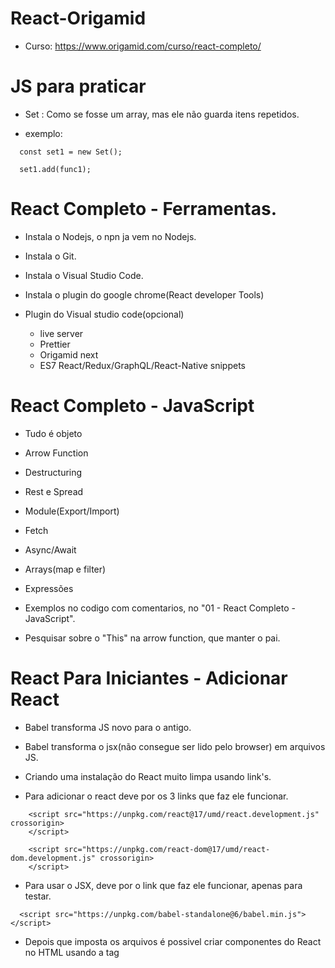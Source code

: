# React-Origamid

 - Curso: https://www.origamid.com/curso/react-completo/

# JS para praticar

  - Set : Como se fosse um array, mas ele não guarda itens repetidos.

  - exemplo:

  <blockquete>

      const set1 = new Set();

      set1.add(func1);

  </blockquete>

# React Completo - Ferramentas.

  - Instala o Nodejs, o npn ja vem no Nodejs.
  - Instala o Git.
  - Instala o Visual Studio Code.
  - Instala o plugin do google chrome(React developer Tools)

  - Plugin do Visual studio code(opcional)
    - live server
    - Prettier
    - Origamid next
    - ES7 React/Redux/GraphQL/React-Native snippets

# React Completo - JavaScript

 - Tudo é objeto
 - Arrow Function
 - Destructuring
 - Rest e Spread
 - Module(Export/Import)
 - Fetch
 - Async/Await
 - Arrays(map e filter)
 - Expressões

 - Exemplos no codigo com comentarios, no "01 - React Completo - JavaScript".

 - Pesquisar sobre o "This" na arrow function, que manter o pai.


# React Para Iniciantes - Adicionar React

 - Babel transforma JS novo para o antigo.

 - Babel transforma o jsx(não consegue ser lido pelo browser) em arquivos JS.

 - Criando uma instalação do React muito limpa usando link's.

 - Para adicionar o react deve por os 3 links que faz ele funcionar.

 <blockquete>

        <script src="https://unpkg.com/react@17/umd/react.development.js" crossorigin>
        </script>

        <script src="https://unpkg.com/react-dom@17/umd/react-dom.development.js" crossorigin>
        </script>

 </blockquete>

 - Para usar o JSX, deve por o link que faz ele funcionar, apenas para testar.

 <blockquete>

      <script src="https://unpkg.com/babel-standalone@6/babel.min.js"></script>

 </blockquete>

 - Depois que imposta os arquivos é possivel criar componentes do React no HTML usando a tag <script>.

 <blockquete>

    <div id="root">
      Exemplo 01
    </div>

    <script type="text/babel">
      
      //Componente de botão.
      function Button01() {
        const [total, setTotal] = React.useState(0);
        return <button onClick={() => setTotal(total + 1)}>Adicionar {total}</button>
      }

      // Componente principal
      function App(){

        return <div>
            <h1>Aplicativo React</h1>
            <Button01 />
            <Button01 />
          </div>;
      }

      ReactDOM.render(<App />, document.getElementById('root'));

    <script>

 </blockquete>

 - O "ReactDOM" usa o método "render" para renderizar o componente principal, no HTML que tem o id "root", isso funciona por causa do Babel.

 - Dentro do componente principal é chamado o componente Button01, que é um componente funcional.

# React Para Iniciantes - React Básico.

 - Testando a converção do babel nesse site:

  https://babeljs.io

 ### Colocando um component funcional dentro do outro.

 - Apenas chama a tag do componente existente.

<blockquete>

          class Button extends React.Component {
            render() {
              return <button className="btn">Comprar Agora</button>
            };
          }

          // Component Titulo
          const Titulo = () => {
            const numero = Math.random() * 1000;

            return <h1>Meu Titulo {numero}</h1>
          }

          // arrowFunction
          const App2 = () => {
            return <div>Meu App2

              <Titulo />
              <br />
              <Button />
              <br />
              <div>
                compre aqui também.(reultilizando o botão)
                <Button />
              </div>
            </div>
          }

</blockquete>

 ### Trabalhando com eventos.

 - Cria um component, dentro dele uma função que recebe evento.
 - Retorna uma div com botão que tem evento de "onClick".
 - E aplica dentro do evento com chaves, o nome da função.

<blockquete>

        const Produtos = () => {
          function handleClick(event) {
            alert('Comprou: ' + event.target.innerText);
          }

          return (
            <div>
              <button onClick={handleClick}>Camisa</button>
              <button onClick={handleClick}>Bermuda</button>
            </div>
          );
        };

        const Main2 = () => {
          return <div>

            <h3>React Evento</h3>
            <Produtos />

          </div>
        }

        ReactDOM.render(<Main2 />, document.getElementById('appEvent'));

</blockquete>

 ### Hooks

 - Sempre retorne algo, nem que seja null.
 - Bota os () no returne para poder quebrar linha.
 - Sempre tenha uma div pai para todos os elementos do DOM.

 - Tem que por a função "setContador" dentro de outra função, se não gera um loot infinito.
 - é preciso desestruturar o React.useState(0), para manipular os valores dele.

<blockquete>

      const Compras = () => {

          const [contador, setContador] = React.useState(0);
          function comprar() {
            setContador(contador + 1);
          }


          return (
            <div>
              <p>Total: {contador}</p>
              <p>Preço: R$ {contador * 250}</p>
              <button onClick={comprar}>Comprar</button>
            </div>
          )
      };


      const Main3 = () => {
        return <div>

          <h3>React Hook</h3>
          <Compras />

        </div>
      }

</blockquete>

# React Para Iniciantes - React vs JS puro

 - JS

<blockquete>

      <div id="app-javascript">
        <p>Total: <span id="total"></span></p>
        <p>Preço: R$ <span id="preco"></span></p>
        <button id="button">Comprar</button>
      </div>

      <script type="application/javascript">
        const button = document.getElementById('button');
        const total = document.getElementById('total');
        const preco = document.getElementById('preco');

        let contador = 1;

        function atualizarValores(contador) {
          total.innerText = contador;
          preco.innerText = contador * 250;
        }
        atualizarValores(contador);

        function handleClick() {
          contador = contador + 1;
          atualizarValores(contador + 1);
        }

        button.addEventListener('click', handleClick);
      </script>

</blockquete>

 - React

<blockquete>

      <div id="app-react"></div>

      <script type="text/babel">
        const Comprar = () => {
          const [contador, setContador] = React.useState(1);

          return (
            <div>
              <p>Total: {contador}</p>
              <p>Preço: R$ {contador * 250}</p>
              <button onClick={() => setContador(contador + 1)}>Comprar</button>
            </div>
          );
        };

        ReactDOM.render(<Comprar />, document.getElementById('app-react'));
      </script>

</blockquete>

# React Para Iniciantes - Ferramentas de Automação

 - Nunca que em uma aplicação de produção ira usar link do React nem do Babel.

 ### Bundle

  - Agrupa o codigo do aplicativo.
  - Permite definirmos os componentes em diferentes arquivos para melhor organização.
  - Facilita a importação de código externo e instalado via NPM
  - Outros tipos de Bundle: ESBuild, Rollup, Parcel, Turbopack, Webpack.
  - WebPack: https://webpack.js.org/, mais lento e mais famoso, o mais rapido é ESBuild.

 ### Transpiler
 
  - Transforma o JSX(return < div></ div>) em função de React(React.createElement()).
  - Transforma JavaScript novo 'const' em JavaScript antigo 'var'.
  - Babel, SWC, ESBuild.

 ### webpack Mínimo (instalando o basico para um projeto React)

  - Iniciar um pacote npm na pasta do seu aplicativo

<blockquete>

    npm init -y

</blockquete>

 - Depois disso cria um arquivo HTML, inicia a estrutura de html5.

<blockquete>

    <!DOCTYPE html>
    <html lang="pt-BR">
    <head>
        <meta charset="UTF-8">
        <meta name="viewport" content="width=device-width, initial-scale=1.0">
        <title>React</title>
    </head>
    <body>
        <div id="root">

        </div>
        <script src="/main.js"></script>
    </body>
    </html>

</blockquete>

 - Instala o ESBuild

<blockquete>

    npm install esbuild

</blockquete>

 - Cola os script no arquivo package.json.
 - OBS: o exemplo antigo é feito com webpack.

<blockquete>

    "scripts": {
    "start": "esbuild --bundle src/main.jsx --outfile=main.js --servedir=./ --watch",
    "build": "esbuild --bundle src/main.jsx --outfile=main.js"
    },

</blockquete>

 - Cria a pasta de entrada "src" e cria o arquivo main.js.
 - No arquivo main.js, bota um "console.log("teste");"
 - Pode testar usando o comando "npm start", consulta no caminho: "http://127.0.0.1:8000/".
 - Cria um arquivo chamado "somar.js". 

 - Executa o codigo "npm run build".
 - Ele gera um arquivo chamado main.js.

 ### Segundo teste o arquivo main é um "main.jsx".
  
  - Executa o npm run build.  

 ### Instalando o React e React-dom. 
 
<blockquete>

      npm install react react-dom

</blockquete>

 - No arquivo main.jsx, cole o codigo.

<blockquete>

    import ReactDOM from 'react-dom/client';
    import React from 'react';
    import App from './App';

    ReactDOM.createRoot(document.getElementById('root')).render(<App />);

</blockquete>

 - Cria o arquivo "App.jsx" e bota o conteudo:
 
<blockquete>

    import React from 'react';

    const App = () => {
      return <a href="https://www.origamid.com">Origamid</a>;
    };

    export default App;

</blockquete>

 - Inicie o desenvolvimento com:

<blockquete>

      npm start

</blockquete>

  - Crie a build final com

<blockquete>

      npm run build
      
</blockquete>


 - OBS: Essa forma é limpa, porem estária faltand outras configurações que daria muito trabalho.


# React Para Iniciantes - Ferramenta Front End (A melhor forma de criar um projeto React)[Vite].

  - Vite: Cria um ambiente de desenvolvimento já configurado e otimizado para a criação de aplicativos com React.
  - OBS: muito melhor que "npx create-react-app", "npx create-react-app" usa webpack que é muito lento.
  - https://vitejs.dev/
  - Na pasta que deseja instalar:
  
<blockquete>

    npm create vite@latest .
    npm install
      
</blockquete>

 - Inicia o desenvolvimento

<blockquete>

    npm run dev

</blockquete>

 - Cria a build final

<blockquete>

    npm run build

</blockquete>

 - Arquivos minimos necessario:

 - https://www.origamid.com/slide/react-completo/#/0205-ferramenta-front-end/3

# React Para Iniciantes - Ambiente Curso

 - remove os arquivos que não for usar, deixa apenas o index.js e App.js

 - na pasta public, no arquivo index.html, bota um css.

<blockquete>

    https://www.origamid.com/slide/react-completo/#/0206-ambiente-do-curso/3

</blockquete>

 - O modo estrito do React permite pegarmos alguns bugs no desenvolvimento.
 
<blockquete>

    ReactDOM.createRoot(document.getElementById('root')).render(
      <React.StrictMode>
        <App />
      </React.StrictMode>,
    );

</blockquete>

 - Durante o curso você verá eu utilizando .js em arquivos jsx, o create-react-app permitia isso, porém o Vite não permite.

 - Então todo arquivo novo que você criar, use .jsx.

 - index.js > main.jsx

# React Para Iniciantes - JSX 1

 - Siginificado: Java script estendio, ou js XML, da novas funcionabilidade, permite usado o html ou xml no js, depois o babel converte para função js.

 - Exemplo: https://www.origamid.com/slide/react-completo/#/0207-jsx/1

 - Atributos: 
  - No HTML do React, o nome "class" é trocado para "className" para fazer referencia ao atributo class de css.
  - E o nome "for" foi trocado para "htmlFor".
  - Podemos envolver o nosso DOM no <React.Fragment>, ao inves de por em uma div.
  - ou está usando o "<></>", também é aceito para envolver o DOM.
  - camelCase nos atributos com nomes compostos do HTML do React.

 ### Funções no JS no HTML.

 - Exemplos:

<blockquete>

        import React from 'react';

        const App = () => {
          const nome = 'Lincoln';
          const ativo = false;
          const random = Math.random();
          const titulo = <h1>Esse é um titulo</h1>;

          function mostrarNome(param) {
            return 'Executando uma função: ' + param;
          }

          const carro = {
            marca: 'Ford',
            rodas: '4',
          };

          const estiloH1 = {
            color: 'blue',
            fontSize: '20px',
            fontFamily: 'Helvetica',
          };

          return (
            <>
              {titulo}
              <label htmlFor="nome">Nome</label>
              <input type="text" id="nome" />
              <p>{nome}</p>
              <p>numero aleatorio, vezes dois, dividido por um: {(random * 2) / 1}</p>
              <div className={ativo ? 'ativo' : 'inativo'}>Exibir</div>
              <br />

              <p>{mostrarNome('Parametro')}</p>

              <p>Função Js: {new Date().getFullYear()}</p>

              <p>Objeto: {carro.marca}</p>
              <p>{carro.rodas}</p>

              <h1 style={estiloH1}>Empresa</h1>
              <p style={{ color: 'green' }}>Sempre aberta</p>
            </>
          );
        };

        export default App;

</blockquete>

# React Para Iniciantes - JSX 2 (Rodando no 06 - React Para Iniciantes)[Exercicio]

- O JSX irá listar cada um dos itens da array. Ele não irá separar ou colocar vírgula, é você que deve modificar a array para o resultado desejado.

- Cada item do array precisa de uma key.

- o Map ajuda muito a trabalhar com array no JSX

- exemplo:

<blockquete>

      const JsxArray = () => {
        const produtos = ['Notebook', 'Smartphone', 'Tablet'];

        const livros = [
          { nome: 'A Game of Thrones', ano: 1996 },
          { nome: 'A Clash of Kings', ano: 1998 },
          { nome: 'A Storm of Swords', ano: 2000 },
        ];

        const produtosEX = [
          {
            id: 1,
            nome: 'Smartphone',
            preco: 'R$ 2000',
            cores: ['#29d8d5', '#252a34', '#fc3766'],
          },
          {
            id: 2,
            nome: 'Notebook',
            preco: 'R$ 3000',
            cores: ['#ffd045', '#d4394b', '#f37c59'],
          },
          {
            id: 3,
            nome: 'Tablet',
            preco: 'R$ 1500',
            cores: ['#365069', '#47c1c8', '#f95786'],
          },
        ];

        const mario = {
          cliente: 'Mario',
          idade: 31,
          compras: [
            { nome: 'Notebook', preco: 'R$ 2500' },
            { nome: 'Geladeira', preco: 'R$ 3000' },
            { nome: 'smarthphone', preco: 'R$ 1500' },
            { nome: 'Guitarra', preco: 'R$ 3500' },
          ],
          ativa: false,
        };
        const karina = {
          cliente: 'Karina',
          idade: 22,
          compras: [
            { nome: 'Notebook', preco: 'R$ 2500' },
            { nome: 'Geladeira', preco: 'R$ 3000' },
          ],
          ativa: true,
        };

        const dados = mario;
        const total = dados.compras
          .map((item) => Number(item.preco.replace('R$ ', '')))
          .reduce((a, b) => a + b);

        return (
          <>
            <h1> Estudo dos Array no JSX </h1>
            <p>{produtos}</p>

            <h4>Tratando o array com .map()</h4>
            <ul>
              {produtos.map((p) => (
                <li key={p}>{p}</li>
              ))}
            </ul>
            <br />
            <h4>Tratando array de objetos</h4>
            <ul>
              {livros
                .filter((livro) => livro.ano >= 1998)
                .map((livro) => (
                  <li key={livro.nome}>
                    {livro.nome}, {livro.ano}
                  </li>
                ))}
            </ul>
            <br />
            <h4>Exercicio</h4>
            <ul>
              {produtosEX
                .filter((p) => Number(p.preco.replace('R$ ', '')) > 1500)
                .map((p) => (
                  <div key={p.id}>
                    <h3>Item:{p.nome}</h3>
                    <p>Preço:{p.preco}</p>
                    <ul>
                      {p.cores.map((cor) => (
                        <li
                          key={cor}
                          style={{ backgroundColor: cor, color: 'white' }}
                        >
                          {cor}
                        </li>
                      ))}
                    </ul>
                  </div>
                ))}
            </ul>
            <br />
            <h4>Exercicio2</h4>
            <div>
              <p>Nome: {dados.cliente}</p>
              <p>Idade: {dados.idade}</p>
              <p>
                Sitação:{' '}
                <span style={{ color: dados.ativa ? 'green' : 'red' }}>
                  {dados.ativa ? 'Ativa' : 'Inativa'}
                </span>
              </p>
              <p>Total: R$ {total}</p>
              {total > 10000 && <p>'Você está gastando muito'</p>}
            </div>
          </>
        );
      };

</blockquete>

 - map: transforma uma lista em outra coisa.
 - Number: converte o tipo string no tipo numero.
 - replace: troca o primeiro valor, pelo segundo valor.
 - reduce: passa um callback(uma função), com 2 parametros, o valor anterior, e o valor atual, e executa calculo com eles.
 - Pode usar o && no lugar do ternario caso queira exibir uma string dinamicamente.

# React Para Iniciantes - JSX Arrays 1

 - O JSX irá listar cada um dos itens da array. Ele não irá separar ou colocar vírgula, é você que deve modificar a array para o resultado desejado.

<blockquete>

    const App = () => {
      const produtos = ['Notebook', 'Smartphone', 'Tablet'];

      return <p>{produtos}</p>;
    };

</blockquete>

 - O JSX necessita de uma key única para cada elemento da Array. https://reactjs.org/docs/lists-and-keys.html

<blockquete>

    const App = () => {
      const empresas = [<li key="e1">Apple</li>, <li key="e2">Google</li>];

      return <ul>{empresas}</ul>;
    };

</blockquete>

 - Map: É comum usarmos o map direto na array como uma expressão, retornando um elemento para cada item novo da Array.
 
<blockquete>

    const App = () => {
      const filmes = ['Before Sunrise', 'Before Sunset', 'Before Midnight'];

      return (
        <ul>
          {filmes.map((filme) => (
            <li key={filme}>{filme}</li>
          ))}
        </ul>
      );
    };

</blockquete>

 - Array de Objetos

<blockquete>

    const App = () => {
      const livros = [
        { nome: 'A Game of Thrones', ano: 1996 },
        { nome: 'A Clash of Kings', ano: 1998 },
        { nome: 'A Storm of Swords', ano: 2000 },
      ];

      return (
        <ul>
          {livros
            .filter((livro) => livro.ano >= 1998)
            .map((livro) => (
              <li key={livro.nome}>
                {livro.nome}, {livro.ano}
              </li>
            ))}
        </ul>
      );
    };
    
</blockquete>

- Pode desestruturar o objeto, ficaria assim:

<blockquete>

    <ul>
        {livros
          .filter((livro) => livro.ano >= 1998)
          .map(({nome, ano}) => (
          <li key={nome}>
            {nome}, {ano}
          </li>
        ))}
    </ul>

</blockquete>

 - Exercicio:

<blockquete>

      const produtos = [
        {
          id: 1,
          nome: 'Smartphone',
          preco: 'R$ 2000',
          cores: ['#29d8d5', '#252a34', '#fc3766'],
        },
        {
          id: 2,
          nome: 'Notebook',
          preco: 'R$ 3000',
          cores: ['#ffd045', '#d4394b', '#f37c59'],
        },
        {
          id: 3,
          nome: 'Tablet',
          preco: 'R$ 1500',
          cores: ['#365069', '#47c1c8', '#f95786'],
        },
      ];

      const App = () => {
        return (
          <section>
            {produtos
              .filter((produto) => Number(produto.preco.replace('R$ ', '')) > 1500)
              .map((produto) => (
                <div key={produto.id}>
                  <h1>{produto.nome}</h1>
                  <p>Preço: {produto.preco}</p>
                  <ul>
                    {produto.cores.map((cor) => (
                      <li key={cor} style={{ backgroundColor: cor, color: 'white' }}>
                        {cor}
                      </li>
                    ))}
                  </ul>
                </div>
              ))}
          </section>
        );
      };

</blockquete>

# React Para Iniciantes - Eventos

 - Guardar o estado do DOM não é o mais indicado, veremos mais tarde como fazer isso com Hooks.

 - Eventos no window/document ou qualquer elemento fora do React, devem ser adicionados com JavaScript normalmente, usando o addEventListener.

 - Esse tipo de evento será adicionado com o hook useEffect.]

 - Lista de eventos: https://reactjs.org/docs/events.html


 - Podemos atribuir eventos diretamente aos elementos JSX como um atributo. Os eventos são sintáticos, ou seja, são criados pelo próprio React porém seguindo as especificações da W3C (e funcionam igualmente nos diversos browsers que o React suporta).

<blockquete>

    const App = () => {
      function handleClick(event) {
        alert('Comprou: ' + event.target.innerText);
      }

      return (
        <div>
          <button onClick={handleClick}>Camisa</button>
          <button onClick={handleClick}>Bermuda</button>
        </div>
      );
    };

</blockquete>

 - Eventos no window/document ou qualquer elemento fora do React, devem ser adicionados com JavaScript normalmente, usando o addEventListener.

<blockquete>

      const App = () => {
        function handleScroll(event) {
          console.log(event);
        }
        window.addEventListener('scroll', handleScroll);

        return <div style={{ height: '200vw' }}>Div</div>;
      };

</blockquete>


# React Para Iniciantes - Componentes

 - O ideal é dividir o aplicativo em pequenos componentes para facilitar a manutenção do mesmo. Iremos trabalhar durante o curso com os chamos componentes funcionais.

 - Não existe limite para a composição de componentes, eles podem ser desde componentes gerais como Header e Footer, até micro componentes como Input e Button.

 - Um componente deve sempre retornar algo. O retorno pode ser qualquer tipo de dado aceitado pelo JSX (string, array, um elemento JSX, null e etc).

 - Um componente deve sempre retornar um elemento único no return. Caso você deseje retornar mais de um elemento, envolva os mesmos em uma div ou dentro do <React.Fragment></React.Fragment> ou <></>

# React Para Iniciantes - Propriedades

 - Assim como uma função pode receber argumentos, podemos também passar argumentos aos componentes. Esses são conhecidos como propriedades ou props.
 
<blockquete>

      const Titulo = (props) => {
        return <h1>{props.texto}</h1>;
      };

      const App = () => {
        return (
          <section>
            <Titulo texto="Meu Primeiro Título" />
            <Titulo texto="Meu Segundo Título" />
          </section>
        );
      };

</blockquete>

 - Podemos passar quantas propriedades quisermos.

<blockquete>

      const Titulo = ({ cor, texto }) => {
        return <h1 style={{ color: cor }}>{texto}</h1>;
      };

      const App = () => {
        return (
          <section>
            <Titulo texto="Meu Primeiro Título" cor="blue" />
            <Titulo texto="Meu Segundo Título" cor="red" />
          </section>
        );
      };

</blockquete>

 - É comum desestruturarmos as propriedades.

<blockquete>

    const Titulo = ({ cor, texto }) => {
      return <h1 style={{ color: cor }}>{texto}</h1>;
    };

    const App = () => {
      return (
        <section>
          <Titulo texto="Meu Primeiro Título" cor="blue" />
          <Titulo texto="Meu Segundo Título" cor="red" />
        </section>
      );
    };

</blockquete>

 - Se utilizarmos o componente abrindo e fechando o mesmo, o conteúdo interno deste será acessado através da propriedade children.

<blockquete>

    const Titulo = (props) => {
      return <h1>{props.children}</h1>;
    };

    const App = () => {
      return (
        <section>
          <Titulo>Meu Primeiro Título</Titulo>
          <Titulo>
            <p>Título 2</p>
            <p>Título 3</p>
          </Titulo>
        </section>
      );
    };

</blockquete>

 - Usamos o rest e spread quando não sabemos todas as propriedades que um componente pode receber.

 - O que não foi difinido ele joga a propriedade naturalmente, usando o "...props".

<blockquete>

    import React from 'react';

    const Input = ({ label, id, ...props }) => {
      return (
        <div>
          <label htmlFor={id}>{label}</label>
          <input id={id} type="text" {...props} />
        </div>
      );
    };

    export default Input;

</blockquete>

 - Na chamada do component, caso passe um type diferente, ele vai sobre escrever o type definido no componente.
 
<blockquete>

    <Input id="senha" type="password" label="Senha" />

</blockquete>

 - pode passar qualquer tipo de dados.

 ### O desafio está no projeto "10 - React Para Iniciantes - Propriedades"


# React Hooks - useState

 - Estado: O estado de uma aplicação representa as características dela naquele momento. Por exemplo: os dados do usuário foram carregados, o botão está ativo, o usuário está na página de contato e etc.

 - Hooks: Os Hooks são funções especiais do React que permitem controlarmos o estado e o ciclo de vida de componentes
 funcionais. Isso antes só era possível com classes.
 
<blockquete>

      const App = () => {
        const [ativo, setAtivo] = React.useState(true);

        return (
          <button onClick={() => setAtivo(!ativo)}>
            {ativo ? 'Botão Ativo' : 'Botão Inativo'}
          </button>
        );
      };

</blockquete>

 - React.useState: O useState é uma função que retorna uma Array com 2 valores. O primeiro valor guarda o dado do estado atual, pode ser qualquer tipo de dado como strings, arrays, números, boolean, null, undefined e objetos. O segundo valor é uma função que pode ser utilizada para modificarmos o estado do primeiro valor.

 - Quando a função de modificação do estado é ativada, todos os componentes que dependerem do estado, serão renderizados novamente e os seus filhos também. É isso que garante a reatividade de componentes funcionais no React.

 - Múltiplos Estados: Não existem limites para o uso do useState, podemos definir diversos no mesmo componente.

<blockquete>

    const App = () => {
      const [modal, setModal] = React.useState(false);
      const [ativo, setAtivo] = React.useState(false);
      const [dados, setDados] = React.useState({ nome: '', idade: '' });

      return (
        <div>
          <Modal modal={modal} setModal={setModal} />
          <ButtonModal setModal={setModal} />
        </div>
      );
    };

    export default App;

</blockquete>

 - Props: Podemos passar o estado e a função de modificação como propriedades para outros elementos.

<blockquete>

      const App = () => {
        const [modal, setModal] = React.useState(false);

        return (
          <div>
            <Modal modal={modal} setModal={setModal} />
            <ButtonModal setModal={setModal} />
          </div>
        );
      };

      export default App;

</blockquete>


<blockquete>

    const ButtonModal = ({ setModal }) => {
      return <button onClick={() => setModal(true)}>Abrir Modal</button>;
    };

    export default ButtonModal;

</blockquete>

<blockquete>

    const Modal = ({ modal, setModal }) => {
      if (modal === true)
        return (
          <div>
            Esse é um modal. <button onClick={() => setModal(false)}>Fechar</button>
          </div>
        );
      return null;
    };

    export default Modal;

</blockquete>

 - Reatividade: Não modifique o estado diretamente. Utilize sempre a função de atualização do estado, pois ela que garante a reatividade dos componentes.

<blockquete>

      const App = () => {
        const [items, setItems] = React.useState(['Item 1', 'Item 2']);

        function handleClick() {
          // Errado. Modifique o estado apenas com a função de atualização (setItems)
          items.push('Novo Item');
        }

        function handleClickReativo() {
          // Correto. Eu desestruturo a array atual, criando uma nova e adiciono um novo elemento
          setItems([...items, 'Novo Item']);
        }

        return (
          <>
            {items.map((item, i) => (
              <li key={i}>{item}</li>
            ))}
            <button onClick={handleClick}>Adicionar Item</button>
            <button onClick={handleClickReativo}>Adicionar Reativo</button>
          </>
        );
      };

</blockquete>

 - Callback: Podemos passar uma função de callback para atualizar o estado. A função de callback recebe um parâmetro que representa o valor anterior e irá modificar o estado para o valor que for retonado na função.

 - Passa o método setModal como parametro para outro component, esse component atualiza o status usando o método.

<blockquete>

    const App = () => {
      const [ativo, setAtivo] = React.useState(true);

      function handleClick() {
        // usando um callback
        setAtivo((anterior) => !anterior);
      }

      return (
        <button onClick={handleClick}>
          {ativo ? 'Está Ativo' : 'Está Inativo'}
        </button>
      );
    };

</blockquete>

 - Não é passado a propriedade no handleClick(), mas como está sendo usado um callback(um método por parametro, ele capitura o valor automaticamente).

 - Callback Valor Inicial: A definição do estado inicial também pode ser feita com um callback.

<blockquete>

      const App = () => {
        // Callback no estado inicial, só será executado na criação do componente
        const [ativo, setAtivo] = React.useState(() => {
          const ativoLocal = window.localStorage.getItem('ativo');
          return ativoLocal;
        });

        function handleClick() {
          setAtivo((anterior) => !anterior);
        }

        return (
          <button onClick={handleClick}>
            {ativo ? 'Está Ativo' : 'Está Inativo'}
          </button>
        );
      };

</blockquete>

 - React.StrictMode : O modo estrito invoca duas vezes a renderização do componente, quando o estado é atualizado. Assim é possível identificarmos funções com efeitos coláterais (side effects) e eliminarmos as mesmas.

 - Funções com efeitos coláterais são aquelas que modificam estados que estão fora das mesmas.

# React Hooks - Teste de Hook

 - O "StrictMode" duplica as chamada, para evitar que aconteça um efeito colateral.

 - O que causa efeito colateral é por uma chamada de uma função, dentro de outra função.

 - É sempre bom por os métodos set um abaixo do outro.

# React Hooks - useEffect

 - useEffect: Todo componente possui um ciclo de vida. Os principais momentos acontecem quando o componente é renderizado, atualizado ou destruído. Com o React.useEffect() podemos definir um callback que irá ser executado durante certos momentos do ciclo de vida do componente.

 - Array de Dependências: No useEffect podemos definir dois argumentos, o primeiro é a função de callback que será executada, o segundo é uma array com uma lista de dependências. A lista de dependências serve para informarmos quando o efeito deve ocorrer.

<blockquete>

      const App = () => {
        const [contar, setContar] = React.useState(0);

        // Uma Array vazia indica que o efeito não possui nenhum dependência,
        // assim o mesmo só irá ocorrer quando o componente é renderizado inicialmente (montado)
        // O efeito ocorre logo após a renderização do mesmo

        React.useEffect(() => {
          console.log('Apenas quando renderiza');
        }, []);

        // Antes de renderizar e toda vez que atualizar o componente
        console.log('Sempre ocorre, mas antes do useEffect');

        // Agora a dependência está no estado contar,
        // assim sempre que contar for atualizar este efeito será ativado

        React.useEffect(() => {
          console.log('Toda vez que atualiza o contar');
        }, [contar]);

        return <button onClick={() => setContar(contar + 1)}>{contar}</button>;
      };

</blockquete>

 - Dependências Obrigatórias: Se utilizarmos o valor de um hook ou propriedade dentro de um efeito, ele irá indicar a necessidade de definirmos o mesmo como uma dependência na array.

<blockquete>

      const App = () => {
        const [contar, setContar] = React.useState(0);

        const titulo = 'Clicou ';

        React.useEffect(() => {
          document.title = titulo + contar;
          // O ESLint irá indicar que você possui uma dependência não declarada (contar)
        }, []);

        return <button onClick={() => setContar(contar + 1)}>{contar}</button>;
      };

</blockquete>

 - Componente Montou: O useEffect será especialmente utilizado quando precisamos definir um efeito que deve ocorrer uma vez apenas, como o fetch de dados no servidor por exemplo.

 ### Sempre por a dependencia vazia se não, fica chamando varias vezes.

<blockquete>

      const App = () => {
        const [contar, setContar] = React.useState(0);
        const [dados, setDados] = React.useState(null);

        React.useEffect(() => {
          // se o fetch estivesse fora do useEffect, toda vez que o componente
          // fosse atualizado, o mesmo seria executado
          fetch('https://ranekapi.origamid.dev/json/api/produto/notebook')
            .then((response) => response.json())
            .then((json) => setDados(json));
        }, []);

        return (
          <div>
            {dados && (
              <div>
                <h1>{dados.nome}</h1>
                <p>R$ {dados.preco * contar}</p>
              </div>
            )}
            <button onClick={() => setContar(contar + 1)}>{contar}</button>
          </div>
        );
      };

</blockquete>

 - Múltiplos Efeitos: Podemos ter diversos useEffect no nosso código. O ideal é separarmos efeitos diferentes em useEffect diferentes.

<blockquete>

      const App = () => {
        const [contar, setContar] = React.useState(0);
        const [modal, setModal] = React.useState(false);

        React.useEffect(() => {
          document.title = 'Total ' + contar;
        }, [contar]);

        React.useEffect(() => {
          setContar(0);
        }, [modal]);

        return (
          <div>
            {modal && <p>Meu Modal</p>}
            <button onClick={() => setModal(!modal)}>Modal</button>
            <hr />
            <button onClick={() => setContar(contar + 1)}>{contar}</button>
          </div>
        );
      };

</blockquete>

 - Antes de Desmontar: As vezes precisamos executar um efeito sempre que um componente for desmontado. Para isso utilizamos um callback no retorno do callback do efeito.

 ### Pode passar um callback como retorno dentro da primeira função do useEffect, é executado quando o elemento elemento sai da tela.

<blockquete>

    const Produto = () => {
      // Utilizamos o useEffect para adicionarmos eventos direto ao DOM
      React.useEffect(() => {
        function handleScroll(event) {
          console.log(event);
        }
        window.addEventListener('scroll', handleScroll);
        // Limpa o evento quando o elemento é removido do DOM.
        return () => {
          window.removeEventListener('scroll', handleScroll);
        };
      }, []);

      return <p style={{ height: '200vh' }}>Produto</p>;
    };

</blockquete>

 ### OBS: sempre use um ternario para exibir dados!

<blockquete>

      const App = () => {
        const [ativo, setAtivo] = React.useState(false);

        return (
          <div>
            <p>Meu App</p>
            <button onClick={() => setAtivo(!ativo)}>Abrir</button>
            {ativo && <Produto />}
          </div>
        );
      };
      
</blockquete>


# React Hooks - useRef

 - Retorna um objeto com a propriedade current. Esse objeto pode ser utilizado para guardarmos valores que irão persistir durante todo o ciclo de vida do elemento. Geralmente usamos o mesmo para nos referirmos a um elemento do DOM, sem precisarmos utilizar o querySelector ou similar.

 - Processo:

 - 1° Deve declarar uma const recebendo o "React.useRef()".
 - 2° Essa consta faz referencia a algum DOM.
 - 3° Pode usar a propriedade current para recuperar a referencia do DOM.

 - Para obter o valor do useRef, é bom por ele dentro de um useEfect().

 - useRef não renderiza o componente novamente, ele mantem o valor.

<blockquete>

      const App = () => {
        const video = React.useRef();

        React.useEffect(() => {
          console.log(video.current);
        }, []);

        return <video ref={video}></video>;
      };

</blockquete>

 - focus(): É comum utilizarmos em formulários, quando precisamos de uma referência do elemento para colocarmos o mesmo em foco.

<blockquete>

      const App = () => {
        const [comentarios, setComentarios] = React.useState([]);
        const [input, setInput] = React.useState('');
        const inputElement = React.useRef();

        function handleClick() {
          setComentarios((comentarios) => [...comentarios, input]);
          setInput('');
          inputElement.current.focus();
        }

        return (
          <div>
            <ul>
              {comentarios.map((comentario) => (
                <li key={comentario}>{comentario}</li>
              ))}
            </ul>
            <input
              type="text"
              value={input}
              ref={inputElement}
              onChange={({ target }) => setInput(target.value)}
            />
            <br />
            <button onClick={handleClick}>Enviar</button>
          </div>
        );
      };

</blockquete>

 - Referência : O seu uso não é restrito a elementos do dom. Podemos utilizar também para guardarmos a referência de qualquer valor, como de um setTimeout por exemplo.

<blockquete>

      const App = () => {
        const [contar, setContar] = React.useState(0);
        const [notificacao, setNotificacao] = React.useState(null);
        const timeoutRef = React.useRef();

        function handleClick() {
          setNotificacao('Obrigado por comprar');
          clearTimeout(timeoutRef.current);
          timeoutRef.current = setTimeout(() => {
            setNotificacao(null);
          }, 1000);
          setContar(contar + 1);
        }

        return (
          <div>
            <p>{notificacao}</p>
            <button onClick={handleClick}>{contar}</button>
          </div>
        );
      };

</blockquete>

 ### descobrir depois outras formas de usar o REF, outras propriedades que pode ser manipulada.


# React Hooks - useMemo

 - performance.now(): informa o tempo que foi usado em milesegundos.

 - Memoriza um valor, evitando a recriação do mesmo todas as vezes em que um componente for atualizado. Recebe um callback e uma array de dependências.

 - Para que serve?: Serve para casos em que você faz uma operação lenta para retornar um valor.

 - Essa operação lenta não tem relação async, ou fazer requisições, e sim com calculos matematicos feito pelo JS.

<blockquete>

      const App = () => {
      const [contar, setContar] = React.useState(0);
        const valor = React.useMemo(() => {
          const localStorageItem = window.localStorage.getItem('produto');
          // só será executado uma vez
          console.log('teste');
          return localStorageItem;
        }, []);
        console.log(valor);

        return <button onClick={() => setContar(contar + 1)}>{valor}</button>;
      };

</blockquete>

 - Usando o useMemo, para deixar mais rapido.

<blockquete>

      function operacaoLenta() {
        let c;
        for (let i = 0; i < 100000000; i++) {
          c = i + i / 10;
        }
        return c;
      }

      const App = () => {
        const [contar, setContar] = React.useState(0);
        const t1 = performance.now();
        const valor = React.useMemo(() => operacaoLenta(), []);
        // é mais rápido que
        // const valor = operacaoLenta();
        console.log(performance.now() - t1);

        return <button onClick={() => setContar(contar + 1)}>{valor}</button>;
      };

</blockquete>

# React Hooks - useCallback

 - Permite definirmos um callback e uma lista de dependências do callback. Esse callback só será recriado se essa lista de dependências for modificada, caso contrário ele não irá recriar o callback. 

 - Dificilmente você irá encontrar um cenário em que essa função seja útil.

 - Diferente da função que cria no botão, o useCallback constroi apenas uma vez a função
  na hora.

 - new Set(); é um array que recebe itens unicos.

 - useCallback não faz diferente, porque o JS limpa a memoria.

<blockquete>

      import React, { useState } from 'react';

      export const UseCallback = () => {
        const [contar, setContar] = useState(0);

        const handleClick = () => {
        setContar(contar + 1);
        };

        return (
        <>
        <button onClick={handleClick}>{contar}</button>
        </>
        );
      };

</blockquete>

 - Como fica usando useCallback.

<blockquete>

      import React, { useState, useCallback } from 'react';

      export const UseCallback = () => {
        const [contar, setContar] = useState(0);

        const handleClick = useCallback(() => {
          setContar((contar2) => contar2 + 1);
        }, []);

        return (
          <>
            <h1>useCallback</h1>
            <button onClick={handleClick}>{contar}</button>
          </>
        );
      };

</blockquete>

 - Teste do useCallback

 - Uma prova de que o useCallback não irá criar uma nova função. Isso não significa que ele é mais ou menos otimizado. O Set() é utilizado pois ele permite apenas valores únicos dentro do mesmo.

<blockquete>

      const set1 = new Set();
      const set2 = new Set();

      const Produto = () => {
        const func1 = () => {
          console.log('Teste');
        };

        const func2 = React.useCallback(() => {
          console.log('Teste');
        }, []);

        set1.add(func1);
        set2.add(func2);

        console.log('Set1:', set1);
        console.log('Set2:', set2);
        return (
          <div>
            <p onClick={func1}>Produto 1</p>
            <p onClick={func2}>Produto 2</p>
          </div>
        );
      };

      const App = () => {
        const [contar, setContar] = React.useState(0);

        return (
          <div>
            <Produto />
            <button onClick={() => setContar(contar + 1)}>{contar}</button>
          </div>
        );
      };

</blockquete>

# React Hooks - useContext

 - O useContext é CRIADO(createContext()), RETORNADO(passando dados pelo provider), e depois USADO(useContext())

 ### createContext

 - O contexto irá permitir passarmos dados/estado a todos os componentes, sem a necessidade de utilizar propriedades. Serve principalmente para dodos/estados globais como por exemplo dados do usuário logado.

<blockquete>

        import React from 'react';

        const UserContext = React.createContext();

        export default UserContext;

</blockquete>
 
 ### Provider

 - O método Provider deve ser utilizado para envolver todos os elementos que terão acesso aos dados do Context. Provider recebe uma propriedade chamada value, dentro dela que devemos informar os dados do contexto.
 
<blockquete>

        import React from 'react';
        import Produto from './Produto';
        import UserContext from './UserContext';

        const App = () => {
          return (
            <UserContext.Provider value={{ nome: 'André' }}>
              <Produto />
            </UserContext.Provider>
          );
        };

        export default App;

</blockquete>

 ### useContext

 - O useContext é o hook que deve ser utilizado para consumirmos o contexto e termos assim acesso aos dados de value. Devemos passar o contexto criado como seu agumento.

<blockquete>

        import React from 'react';
        import UserContext from './UserContext';

        const Produto = () => {
          const user = React.useContext(UserContext);

          return <p>Produto de: {user.nome}</p>;
        };

        export default Produto;

</blockquete>

 ### GlobalStorage

 - Exemplo de uso real do context. Podemos passar qualquer coisa no value do context, até estados e funções atualizadoras do useState.

<blockquete>

          import React from 'react';
          import Produto from './Produto';
          import { GlobalStorage } from './GlobalContext';

          const App = () => {
            return (
              <GlobalStorage>
                <Produto />
              </GlobalStorage>
            );
          };

          export default App;

</blockquete>

 - GlobalContext.jsx

<blockquete>

        import React from 'react';

        export const GlobalContext = React.createContext();

        export const GlobalStorage = ({ children }) => {
          const [carrinho, setCarrinho] = React.useState(0);

          return (
            <GlobalContext.Provider value={{ carrinho, setCarrinho }}>
              {children}
            </GlobalContext.Provider>
          );
        };

</blockquete>

 - Produto.jsx

<blockquete>

        import React from 'react';
        import { GlobalContext } from './GlobalContext';

        const Produto = () => {
          const global = React.useContext(GlobalContext);

          function handleClick() {
            global.setCarrinho((carrinho) => carrinho + 1);
          }

          return (
            <p>
              Total: {global.carrinho}: <button onClick={handleClick}>Adicionar</button>
            </p>
          );
        };

        export default Produto;

</blockquete>

 - Exercicio.

<blockquete>

      import React from 'react';

      export const GlobalContext = React.createContext();

      export const GlobalStorage = ({ children }) => {
        const [produto, setProduto] = React.useState(null);

        React.useEffect(() => {
          fetch('https://ranekapi.origamid.dev/json/api/produto/')
            .then((response) => response.json())
            .then((json) => setProduto(json));
        }, []);

        function limparDados() {
          setProduto(null);
        }

        return (
          <GlobalContext.Provider value={{ produto, setProduto, limparDados }}>
            {children}
          </GlobalContext.Provider>
        );
      };

</blockquete>


# React Hooks - Custom Hooks

 ### useLocalStorage

 - Valores de "localStorage" é salvo como string.

 - Podemos criar nossos próprios hooks, assim evitamos a repetição de código. Todo custom hook deve começar com a palavra use. Exemplo: useNomeDoHook. Podemos retornar o que quisermos do hook, seja um valor único, uma array ou um objeto.

<blockquete>

        const useLocalStorage = (key, inicial) => {
          const [state, setState] = React.useState(() => {
            const local = window.localStorage.getItem(key);
            return local ? local : inicial;
          });

          React.useEffect(() => {
            window.localStorage.setItem(key, state);
          }, [key, state]);

          return [state, setState];
        };

</blockquete>

<blockquete>

        import useLocalStorage from './useLocalStorage';

        const App = () => {
          const [produto, setProduto] = useLocalStorage('produto', '');

          function handleClick({ target }) {
            setProduto(target.innerText);
          }

          return (
            <div>
              <p>Preferido: {produto}</p>
              <button onClick={handleClick}>notebook</button>
              <button onClick={handleClick}>smartphone</button>
            </div>
          );
        };

</blockquete>

 - useFetch: Aqui o useCallback é necessário para evitar um render infinito.

 - retorna como objeto, porque pode desestruturar em qualquer ordem.

 - Para evitar usar o ".then()", use o async/awaith.

 - Aula: https://www.youtube.com/watch?v=Z5D_Jj6JStw 

 - Para lidar com erros de função asyncronas, é usando o Try e Catch. 

<blockquete>

        import React from 'react';

        const useFetch = () => {
          const [data, setData] = React.useState(null);
          const [error, setError] = React.useState(null);
          const [loading, setLoading] = React.useState(null);

          const request = React.useCallback(async (url, options) => {
            let response;
            let json;
            try {
              setError(null);
              setLoading(true);
              response = await fetch(url, options);
              json = await response.json();
              if (response.ok === false) throw new Error(json.message);
            } catch (err) {
              json = null;
              setError(err.message);
            } finally {
              setData(json);
              setLoading(false);
              return { response, json };
            }
          }, []);

          return { data, loading, error, request };
        };

        export default useFetch;

</blockquete>

<blockquete>

        import React from 'react';
        import useFetch from './useFetch';

        const App = () => {
          const { data, loading, error, request } = useFetch();

          React.useEffect(() => {
            request('https://ranekapi.origamid.dev/json/api/produto/notebook');
          }, [request]);

          if (error) return <p>{error}</p>;
          if (loading) return <p>Carregando...</p>;
          if (data) return <div>{data.nome}</div>;
          else return null;
        };

        export default App;

</blockquete>

 ### dicas antigas

 - Como criar um hook personalizado, ele retorna um array de valores, e não retorna elementos.

 - [cuidado] No localStorage so se salva string!

 - Vai ser criado um hook personalizado para guardar valores no localStorage!.

 - O valor iniciar, é definido com uma verificação, se existe o valor no localStorage ou não.

 - Cria um efeito para quando valor for modificado, trocar o valor no useState.

 - OBS: Para tratar erro de funções asyncornas, se usa TRY E CATCH.

 - É possivel descontruir request asyncrinas, porem antes deve ser definido.

# React Hooks - Regras - codigo que retorna erros.

- useEffect não pode ser usado dentro de uma condição.

- Não pode usar o useEffect dentro de uma função.

- Não pode usar useEffect dentro de um For ou algum loop.

- Só pode usar hook dentro de component ou customHook.

- Pode transformar uma função em customHook apenas botando o termo "use" na frente do nome da funcao!

<blockquete>

        const App = () => {
          // Correto
          React.useEffect(() => {
            document.title = 'Título novo';
          }, []);

          let condicao = true;
          if (condicao) {
            // Errado
            React.useEffect(() => {
              document.title = 'Título novo';
            }, []);
          }

          function mudarTitulo() {
            // Errado
            React.useEffect(() => {
              document.title = 'Título novo';
            }, []);
          }

          for (let i = 0; i < 10; i++) {
            // Errado
            React.useEffect(() => {
              document.title = 'Título novo';
            }, []);
          }

          return <div></div>;
        };

</blockquete>

<blockquete>

        import React from 'react';

        // Errado, mas pode se transformar em um custom hook se começar com useNumeroAleatorio
        function numeroAleatorio() {
          const numero = Math.random();
          React.useEffect(() => {
            document.title = numero;
          }, []);
          return numero;
        }

        const App = () => {
          return <div></div>;
        };

        export default App;

</blockquete>

# Formulários - Input

 ### Reatividade
 
 - Para criarmos campos de formulário reativos, devemos definir o estado para o value e a função atualizadora para o onChange.
 
 - O atributo for é usado como htmlFor no JSX.

<blockquete>

      const App = () => {
        const [nome, setNome] = React.useState('');

        return (
          <form>
            <label htmlFor="nome">Nome</label>
            <input
              type="text"
              id="nome"
              value={nome}
              onChange={(event) => setNome(event.target.value)}
            />
            <p>{nome}</p>
          </form>
        );
      };

</blockquete>

 ### Form

 - No form controlamos o que acontece ao enviar o mesmo, por isso definimos uma função para lidar com o onSubmit. O preventDefault() irá prevenir o comportamento padrão, que seria de atualizar a página, enviando uma requisição para o que estiver em action="".

<blockquete>

      const App = () => {
        const [nome, setNome] = React.useState('');

        function handleSubmit(event) {
          event.preventDefault();
          console.log(nome);
        }

        return (
          <form onSubmit={handleSubmit}>
            <label htmlFor="nome">Nome</label>
            <input
              type="text"
              id="nome"
              value={nome}
              onChange={(event) => setNome(event.target.value)}
            />
            <button>Enviar</button>
          </form>
        );
      };

</blockquete>

 ### Múltiplos Campos

 - Podemos definir um estado para cada campo.

<blockquete>

      const App = () => {
        const [nome, setNome] = React.useState('');
        const [email, setEmail] = React.useState('');

        function handleSubmit(event) {
          event.preventDefault();
          console.log(nome, email);
        }

        return (
          <form onSubmit={handleSubmit}>
            <label htmlFor="nome">Nome</label>
            <input
              type="text"
              id="nome"
              value={nome}
              onChange={(event) => setNome(event.target.value)}
            />
            <label htmlFor="email">Email</label>
            <input
              type="email"
              id="email"
              value={email}
              onChange={(event) => setEmail(event.target.value)}
            />
            <button>Enviar</button>
          </form>
        );
      };

</blockquete>

 ### Objeto

 - Podemos definir um objeto que irá conter todos os valores dos campos do formulário.
 
<blockquete>

      const App = () => {
        const [form, setForm] = React.useState({
          nome: '',
          email: '',
        });

        function handleSubmit(event) {
          event.preventDefault();
          console.log(form);
        }

        function handleChange({ target }) {
          const { id, value } = target;
          setForm({ ...form, [id]: value });
        }

        return (
          <form onSubmit={handleSubmit}>
            <label htmlFor="nome">Nome</label>
            <input type="text" id="nome" value={form.nome} onChange={handleChange} />
            <label htmlFor="email">Email</label>
            <input
              type="email"
              id="email"
              value={form.email}
              onChange={handleChange}
            />
            <button>Enviar</button>
          </form>
        );
      };

</blockquete>

 ### Exercício
 
<blockquete>

      // Faça um fetch (POST) para a API abaixo
      // Para a criação ser aceita é necessário enviar dodos de:
      // nome, email, senha, cep, rua, numero, bairro, cidade e estado

      // Essa é a função utilizado para realizar o POST
      fetch('https://ranekapi.origamid.dev/json/api/usuario', {
        method: 'POST',
        headers: {
          'Content-Type': 'application/json',
        },
        // form é o objeto com os dados do formulário
        body: JSON.stringify(form),
      });

      // Mostre uma mensagem na tela, caso a resposta da API seja positiva

</blockquete>

<blockquete>

        import React from 'react';

        const App = () => {
          const [form, setForm] = React.useState({
            nome: '',
            email: '',
            senha: '',
            cep: '',
            rua: '',
            numero: '',
            bairro: '',
            cidade: '',
            estado: '',
          });

          const [response, setResponse] = React.useState(null);

          function handleSubmit(event) {
            event.preventDefault();
          fetch('https://ranekapi.origamid.dev/json/api/usuario', {
            method: 'POST',
            headers: {
              'Content-Type': 'application/json',
            },
            body: JSON.stringify(form),
          }).then((response) => {
            setResponse(response);
          });
        }

        function handleChange({ target }) {
          const { id, value } = target;
          setForm({ ...form, [id]: value });
        }

        return (
          <form onSubmit={handleSubmit}>
            <label htmlFor="nome">Nome</label>
            <input type="text" id="nome" value={form.nome} onChange={handleChange} />
            <label htmlFor="email">Email</label>
            <input
              type="email"
              id="email"
              value={form.email}
              onChange={handleChange}
            />
            <label htmlFor="senha">Senha</label>
            <input
              type="password"
              id="senha"
              value={form.senha}
              onChange={handleChange}
            />
            <label htmlFor="cep">Cep</label>
            <input type="text" id="cep" value={form.cep} onChange={handleChange} />
            <label htmlFor="senha">Rua</label>
            <input type="text" id="rua" value={form.rua} onChange={handleChange} />
            <label htmlFor="numero">Número</label>
            <input
              type="text"
              id="numero"
              value={form.numero}
              onChange={handleChange}
            />
            <label htmlFor="bairro">Bairro</label>
            <input
              type="text"
              id="bairro"
              value={form.bairro}
              onChange={handleChange}
            />
            <label htmlFor="cidade">Cidade</label>
            <input
              type="text"
              id="cidade"
              value={form.cidade}
              onChange={handleChange}
            />
            <label htmlFor="estado">Estado</label>
            <input
              type="text"
              id="estado"
              value={form.estado}
              onChange={handleChange}
            />
            <button>Enviar</button>
            {response && response.ok && <p>Usuário Criado</p>}
          </form>
        );
      };

      export default App;

</blockquete>

 - Alternativa
 
<blockquete>

      import React from 'react';

      const formFields = [
        {
          id: 'nome',
          label: 'Nome',
          type: 'text',
        },
        {
          id: 'email',
          label: 'Email',
          type: 'email',
        },
        {
          id: 'senha',
          label: 'Senha',
          type: 'password',
        },
        {
          id: 'cep',
          label: 'Cep',
          type: 'text',
        },
        {
          id: 'rua',
          label: 'Rua',
          type: 'text',
        },
        {
          id: 'numero',
          label: 'Numero',
          type: 'text',
        },
        {
          id: 'bairro',
          label: 'Bairro',
          type: 'text',
        },
        {
          id: 'cidade',
          label: 'Cidade',
          type: 'text',
        },
        {
          id: 'estado',
          label: 'Estado',
          type: 'text',
        },
      ];

      const App = () => {
        const [form, setForm] = React.useState(
          formFields.reduce((acc, field) => {
            return { ...acc, [field.id]: '' };
          }, {}),
        );

        const [response, setResponse] = React.useState(null);

        function handleSubmit(event) {
          event.preventDefault();
          fetch('https://ranekapi.origamid.dev/json/api/usuario', {
            method: 'POST',
            headers: {
              'Content-Type': 'application/json',
            },
            body: JSON.stringify(form),
          }).then((response) => {
            setResponse(response);
          });
        }

        function handleChange({ target }) {
          const { id, value } = target;
          setForm({ ...form, [id]: value });
        }

        return (
          <form onSubmit={handleSubmit}>
            {formFields.map(({ id, label, type }) => (
              <div key={id}>
                <label htmlFor={id}>{label}</label>
                <input type={type} id={id} value={form[id]} onChange={handleChange} />
              </div>
            ))}
            <button>Enviar</button>
            {response && response.ok && <p>Usuário Criado</p>}
          </form>
        );
      };

      export default App;


</blockquete>


### TextArea

- Não precisa fechar

<blockquete>

            <textarea value={textarea}> onChange={({tareget})=>setTextearea(target.value)}
            rowns="5" />

</blockquete>

### Select

- Uma forma de criar um select, com a primeira opção vazia

<blockquete>

      <select value={select} onChange={({ target }) => setSelect(target.value)}>
              <option value="" disabled>
                Selecione
              </option>
              <option value="notebook">Notebook</option>
              <option value="smartphone">Smartphone</option>
              <option value="tablet">Tablet</option>
            </select>
            <p>{select}</p>

</blockquete>

### RaioButtom

- Pode ser usado o checked ou o name para verificar.
- https://www.origamid.com/slide/react-completo/#/0404-radio/3

<blockquete>

        <h2>Cor</h2>
              <label>
                <input
                  type="radio"
                  value="azul"
                  checked={cor === 'azul'}
                  onChange={({ target }) => setCor(target.value)}
                />
                Azul
              </label>
              <label>
                <input
                  type="radio"
                  value="vermelho"
                  checked={cor === 'vermelho'}
                  onChange={({ target }) => setCor(target.value)}
                />
                Vermelho
              </label>

</blockquete>

### Checkbox

- exemplo de apenas um selecionado e de multiplos

- https://www.origamid.com/slide/react-completo/#/0405-checkbox/1

- praticar mais em casos reais.

# Conceito de component generico

### componet generico input

- nomes de valores iguais as propriedade, pode desestruturar.

- component input generico

<blockquete>

        const InputGenerico = ({ id, label, setValue, value, ...props }) => {
          return (
            <div>
              <label htmlFor={id}>{label}</label>
              <input
                type="text"
                id={id}
                name={id}
                value={value}
                onChange={({ target }) => setValue(target.value)}
                {...props}
              />
              <br />
            </div>
          );
        };

        export default InputGenerico;

</blockquete>

### component generico select

- Quem realmente inicia o valor do select é a propriedade "value" .

- Passa as propriedade do useState para o select ficar reativo, value com value, e setValue com o onChance passando o target desestruturado.

- exemplo:

<blockquete>

          import React, { useState } from 'react';
          import './style.css';

          const SelectGenerico = ({ label, options, value, setValue, ...props }) => {
            return (
              <div>
                <label>{label}</label>

                <select
                  value={value}
                  onChange={({ target }) => setValue(target.value)}
                  {...props}
                >
                  <option value="" disabled>
                    Selecione
                  </option>

                  {options.map((op) => (
                    <option key={op} value={op}>
                      {op}
                    </option>
                  ))}
                </select>

                <br />
              </div>
            );
          };

          export default SelectGenerico;

</blockquete>

### component generico Radio

- A reatividade do radio, está vinculado com o checkd,
  se ele está checado ou não.

<blockquete>

          import React, { useState } from 'react';
          //import './style.css';

          const RadioGenerico = ({ options, value, label, setValue, ...props }) => {
            return (
              <>
                <h5>{label}</h5>
                {options.map((option) => (
                  <label key={option}>
                    <br />
                    <input
                      type="radio"
                      value={option}
                      checked={value == option}
                      onChange={({ target }) => setValue(target.value)}
                      {...props}
                    />
                    {option}
                  </label>
                ))}
              </>
            );
          };

          export default RadioGenerico;

</blockquete>

### component generico Checkbox

- Exemplo

<blockquete>

            import React from 'react';
            //import './style.css';

            const CheckBoxGenerico = ({ options, setValue, value }) => {
              //id, label, setValue, value, ...props

              function handleChange({ target }) {
                if (target.checked) {
                  setValue([...value, target.value]);
                } else {
                  setValue(value.filter((itemValue) => itemValue !== target.value));
                }
              }

              return (
                <div>
                  {options.map((option) => (
                    <label key={option}>
                      <input
                        type="checkbox"
                        value={option}
                        checked={value.includes(option)}
                        onChange={handleChange}
                      />
                      {option}
                    </label>
                  ))}
                </div>
              );
            };

            export default CheckBoxGenerico;

</blockquete>

### Validação

- o Onchange foi definido do lado de fora/ dolado do pai, porq
  foi mostrata uma validação de dados no pai, esse exemplo é provisorio.

- proxima aula, vai ser definido o onchangem dentro do filho/ dolado de
  dentro, usando um hook.

- 3 Momentos da validação, quando perde o foco, quando muda o valor,
  e quando envia.

### Validação usando hook(validação dinamica) !

- Criado um Hook do zero para validar.

- No hook não retorna elemento, retorna partes
  especificas que for preciso.

- A const Types é um objeto, que tem dentro dela
  uma "lista" de objetos, com essa const, vocÊ tem acesso
  a outros objetos que serve para tipar, tornando o hook/
  função dinamica, aonde é passado apenas o nome do objeto,
  com esse nome ele tem diferentes calculos/funções.

- Pode buscar um regex da internet para validar por exemplo email.

- Criando um formulario sem a validação.

### Desafio Formulários

-

-

<blockquete>

</blockquete>

-

<blockquete>

</blockquete>
